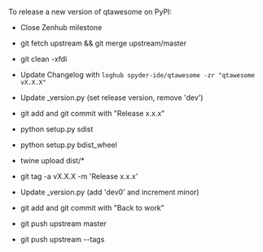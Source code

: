 To release a new version of qtawesome on PyPI:

* Close Zenhub milestone

* git fetch upstream && git merge upstream/master

* git clean -xfdi

* Update Changelog with `loghub spyder-ide/qtawesome -zr "qtawesome vX.X.X"`

* Update _version.py (set release version, remove 'dev')

* git add and git commit with "Release x.x.x"

* python setup.py sdist

* python setup.py bdist_wheel

* twine upload dist/*

* git tag -a vX.X.X -m 'Release x.x.x'

* Update _version.py (add 'dev0' and increment minor)

* git add and git commit with "Back to work"

* git push upstream master

* git push upstream --tags
